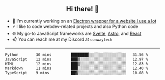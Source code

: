 <h2 align="center">Hi there! 👋</h2>

- 🔭 I'm currently working on an [Electron wrapper for a website I use a lot](https://github.com/ConwayTech-Dev/MyPolyPlus)
- ⚡ I like to code webdev-related projects and also Python code
- 🌐 My go-to JavaScript frameworks are [Svelte](https://svelte.dev/), [Astro](https://astro.build/), and [React](https://react.dev/)
- 📫 You can reach me at my Discord at <code>conwaytech</code>

***

<!--START_SECTION:waka-->

```txt
Python        30 mins         ████████░░░░░░░░░░░░░░░░░   31.56 %
JavaScript    12 mins         ███▒░░░░░░░░░░░░░░░░░░░░░   12.97 %
HTML          12 mins         ███▒░░░░░░░░░░░░░░░░░░░░░   12.83 %
Markdown      11 mins         ███░░░░░░░░░░░░░░░░░░░░░░   12.40 %
TypeScript    9 mins          ██▓░░░░░░░░░░░░░░░░░░░░░░   10.08 %
```

<!--END_SECTION:waka-->
